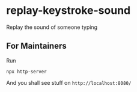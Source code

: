 # replay-keystroke-sound

Replay the sound of someone typing

## For Maintainers

Run

```
npx http-server
```

And you shall see stuff on `http://localhost:8080/`
